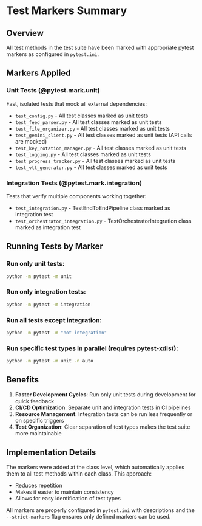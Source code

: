 # Test Markers Summary

## Overview

All test methods in the test suite have been marked with appropriate pytest markers as configured in `pytest.ini`.

## Markers Applied

### Unit Tests (@pytest.mark.unit)
Fast, isolated tests that mock all external dependencies:

- `test_config.py` - All test classes marked as unit tests
- `test_feed_parser.py` - All test classes marked as unit tests
- `test_file_organizer.py` - All test classes marked as unit tests
- `test_gemini_client.py` - All test classes marked as unit tests (API calls are mocked)
- `test_key_rotation_manager.py` - All test classes marked as unit tests
- `test_logging.py` - All test classes marked as unit tests
- `test_progress_tracker.py` - All test classes marked as unit tests
- `test_vtt_generator.py` - All test classes marked as unit tests

### Integration Tests (@pytest.mark.integration)
Tests that verify multiple components working together:

- `test_integration.py` - TestEndToEndPipeline class marked as integration test
- `test_orchestrator_integration.py` - TestOrchestratorIntegration class marked as integration test

## Running Tests by Marker

### Run only unit tests:
```bash
python -m pytest -m unit
```

### Run only integration tests:
```bash
python -m pytest -m integration
```

### Run all tests except integration:
```bash
python -m pytest -m "not integration"
```

### Run specific test types in parallel (requires pytest-xdist):
```bash
python -m pytest -m unit -n auto
```

## Benefits

1. **Faster Development Cycles**: Run only unit tests during development for quick feedback
2. **CI/CD Optimization**: Separate unit and integration tests in CI pipelines
3. **Resource Management**: Integration tests can be run less frequently or on specific triggers
4. **Test Organization**: Clear separation of test types makes the test suite more maintainable

## Implementation Details

The markers were added at the class level, which automatically applies them to all test methods within each class. This approach:
- Reduces repetition
- Makes it easier to maintain consistency
- Allows for easy identification of test types

All markers are properly configured in `pytest.ini` with descriptions and the `--strict-markers` flag ensures only defined markers can be used.